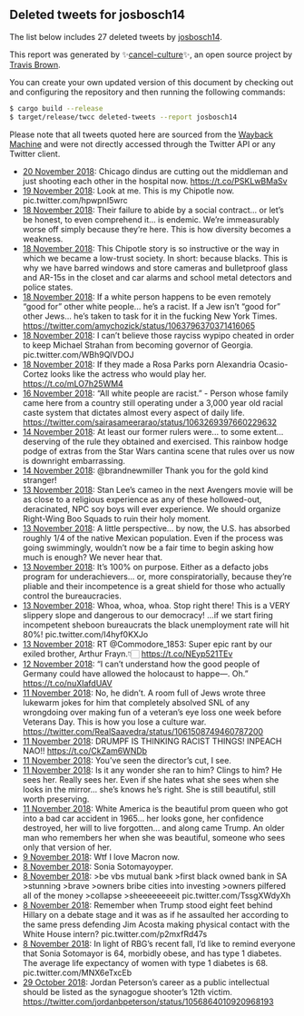 ## Deleted tweets for josbosch14

The list below includes 27 deleted tweets by
[josbosch14](https://twitter.com/josbosch14).



This report was generated by ✨[cancel-culture](https://github.com/travisbrown/cancel-culture)✨,
an open source project by [Travis Brown](https://twitter.com/travisbrown).

You can create your own updated version of this document by checking out and configuring the
repository and then running the following commands:

```bash
$ cargo build --release
$ target/release/twcc deleted-tweets --report josbosch14
```

Please note that all tweets quoted here are sourced from the
[Wayback Machine](https://web.archive.org) and were not directly accessed through the Twitter API or
any Twitter client.

* [20 November 2018](https://web.archive.org/web/20181120001229/https://twitter.com/josbosch14/status/1064672795035140097): Chicago dindus are cutting out the middleman and just shooting each other in the hospital now.   https://t.co/PSKLwBMaSv <!--1064672795035140097-->
* [19 November 2018](https://web.archive.org/web/20181119221225/https://twitter.com/josbosch14/status/1064567981789900800): Look at me. This is my Chipotle now. pic.twitter.com/hpwpnI5wrc <!--1064567981789900800-->
* [18 November 2018](https://web.archive.org/web/20181119042931/https://twitter.com/josbosch14/status/1064275403207057410): Their failure to abide by a social contract... or let’s be honest, to even comprehend it... is endemic.   We’re immeasurably worse off simply because they’re here. This is how diversity becomes a weakness. <!--1064275797446455296-->
* [18 November 2018](https://web.archive.org/web/20181119042931/https://twitter.com/josbosch14/status/1064275403207057410): This Chipotle story is so instructive or the way in which we became a low-trust society. In short: because blacks.   This is why we have barred windows and store cameras and bulletproof glass and AR-15s in the closet and car alarms and school metal detectors and police states. <!--1064275403207057410-->
* [18 November 2018](https://web.archive.org/web/20181118183326/https://twitter.com/josbosch14/status/1064214585937412096): If a white person happens to be even remotely “good for” other white people... he’s a racist.   If a Jew isn’t “good for” other Jews... he’s taken to task for it in the fucking New York Times. https://twitter.com/amychozick/status/1063796370371416065 <!--1064214585937412096-->
* [18 November 2018](https://web.archive.org/web/20181118192323/https://twitter.com/josbosch14/status/1064209016501559297): I can’t believe those rayciss wypipo cheated in order to keep Michael Strahan from becoming governor of Georgia. pic.twitter.com/WBh9QlVDOJ <!--1064209016501559297-->
* [18 November 2018](https://web.archive.org/web/20181118044207/https://twitter.com/josbosch14/status/1064015874762424320): If they made a Rosa Parks porn Alexandria Ocasio-Cortez looks like the actress who would play her. https://t.co/mLO7h25WM4 <!--1064015874762424320-->
* [16 November 2018](https://web.archive.org/web/20181116232026/https://twitter.com/josbosch14/status/1063467861262434304): “All white people are racist.” - Person whose family came here from a country still operating under a 3,000 year old racial caste system that dictates almost every aspect of daily life. https://twitter.com/sairasameerarao/status/1063269397660229632 <!--1063467861262434304-->
* [14 November 2018](https://web.archive.org/web/20181114204259/https://twitter.com/josbosch14/status/1062807289344806912): At least our former rulers were... to some extent... deserving of the rule they obtained and exercised.   This rainbow hodge podge of extras from the Star Wars cantina scene that rules over us now is downright embarrassing. <!--1062807289344806912-->
* [14 November 2018](https://web.archive.org/web/20181114203041/https://twitter.com/josbosch14/status/1062805037909446656): @brandnewmiller Thank you for the gold kind stranger! <!--1062805037909446656-->
* [13 November 2018](https://web.archive.org/web/20181114092118/https://twitter.com/josbosch14/status/1062382715020947456): Stan Lee’s cameo in the next Avengers movie will be as close to a religious experience as any of these hollowed-out, deracinated, NPC soy boys will ever experience.   We should organize Right-Wing Boo Squads to ruin their holy moment. <!--1062382715020947456-->
* [13 November 2018](https://web.archive.org/web/20181113192311/https://twitter.com/josbosch14/status/1062348531556589568): A little perspective... by now, the U.S. has absorbed roughly 1/4 of the native Mexican population.   Even if the process was going swimmingly, wouldn’t now be a fair time to begin asking how much is enough? We never hear that. <!--1062348531556589568-->
* [13 November 2018](https://web.archive.org/web/20181113192324/https://twitter.com/josbosch14/status/1062323774853447680): It’s 100% on purpose. Either as a defacto jobs program for underachievers... or, more conspiratorially, because they’re pliable and their incompetence is a great shield for those who actually control the bureaucracies. <!--1062330772051410944-->
* [13 November 2018](https://web.archive.org/web/20181113192324/https://twitter.com/josbosch14/status/1062323774853447680): Whoa, whoa, whoa. Stop right there! This is a VERY slippery slope and dangerous to our democracy!   ...if we start firing incompetent sheboon bureaucrats the black unemployment rate will hit 80%! pic.twitter.com/I4hyf0KXJo <!--1062323774853447680-->
* [13 November 2018](https://web.archive.org/web/20181113032844/https://twitter.com/josbosch14/status/1062185467918147585): RT @Commodore_1853: Super epic rant by our exiled brother, Arthur Frayn.👇🏻 https://t.co/NEyp521TEv <!--1062185467918147585-->
* [12 November 2018](https://web.archive.org/web/20181112160027/https://twitter.com/josbosch14/status/1062012255733235713): “I can’t understand how the good people of Germany could have allowed the holocaust to happe—. Oh.” https://t.co/nuXIafdUAV <!--1062012255733235713-->
* [11 November 2018](https://web.archive.org/web/20181112183854/https://twitter.com/josbosch14/status/1061740177494863872): No, he didn’t. A room full of Jews wrote three lukewarm jokes for him that completely absolved SNL of any wrongdoing over making fun of a veteran’s eye loss one week before Veterans Day.   This is how you lose a culture war. https://twitter.com/RealSaavedra/status/1061508749460787200 <!--1061740177494863872-->
* [11 November 2018](https://web.archive.org/web/20181111214727/https://twitter.com/josbosch14/status/1061737193293660162): DRUMPF IS THINKING RACIST THINGS! INPEACH NAO!! https://t.co/CkZam6WNDb <!--1061737193293660162-->
* [11 November 2018](https://web.archive.org/web/20181112051204/https://twitter.com/josbosch14/status/1061719832561942530): You’ve seen the director’s cut, I see. <!--1061720573116583936-->
* [11 November 2018](https://web.archive.org/web/20181112051204/https://twitter.com/josbosch14/status/1061719832561942530): Is it any wonder she ran to him? Clings to him? He sees her. Really sees her. Even if she hates what she sees when she looks in the mirror... she’s knows he’s right. She is still beautiful, still worth preserving. <!--1061720251304472583-->
* [11 November 2018](https://web.archive.org/web/20181112051204/https://twitter.com/josbosch14/status/1061719832561942530): White America is the beautiful prom queen who got into a bad car accident in 1965... her looks gone, her confidence destroyed, her will to live forgotten... and along came Trump. An older man who remembers her when she was beautiful, someone who sees only that version of her. <!--1061719832561942530-->
* [ 9 November 2018](https://web.archive.org/web/20181109020317/https://twitter.com/josbosch14/status/1060714412271644673): Wtf I love Macron now. <!--1060714412271644673-->
* [ 8 November 2018](https://web.archive.org/web/20181108212819/https://twitter.com/josbosch14/status/1060560097208868864): Sonia Sotomayoyper. <!--1060642197945630720-->
* [ 8 November 2018](https://web.archive.org/web/20181108213319/https://twitter.com/josbosch14/status/1060634250481991685): >be vbs mutual bank >first black owned bank in SA >stunning >brave >owners bribe cities into investing >owners pilfered all of the money >collapse >sheeeeeeeeit pic.twitter.com/TssgXWdyXh <!--1060634250481991685-->
* [ 8 November 2018](https://web.archive.org/web/20181108182701/https://twitter.com/josbosch14/status/1060597143956832257): Remember when Trump stood eight feet behind Hillary on a debate stage and it was as if he assaulted her according to the same press defending Jim Acosta making physical contact with the White House intern? pic.twitter.com/p2mxfRd47s <!--1060597143956832257-->
* [ 8 November 2018](https://web.archive.org/web/20181108212819/https://twitter.com/josbosch14/status/1060560097208868864): In light of RBG’s recent fall, I’d like to remind everyone that Sonia Sotomayor is 64, morbidly obese, and has type 1 diabetes.   The average life expectancy of women with type 1 diabetes is 68. pic.twitter.com/MNX6eTxcEb <!--1060560097208868864-->
* [29 October 2018](https://web.archive.org/web/20181030014050/https://twitter.com/josbosch14/status/1056935462932230144): Jordan Peterson’s career as a public intellectual should be listed as the synagogue shooter’s 12th victim. https://twitter.com/jordanbpeterson/status/1056864010920968193 <!--1056935462932230144-->
